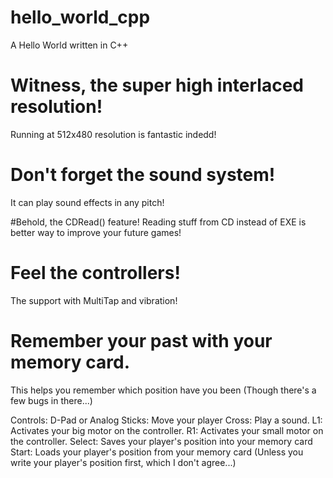 # hello_world_cpp
A Hello World written in C++

# Witness, the super high interlaced resolution!
Running at 512x480 resolution is fantastic indedd!

# Don't forget the sound system!
It can play sound effects in any pitch!

#Behold, the CDRead() feature!
Reading stuff from CD instead of EXE is better way to improve your future games!

# Feel the controllers!
The support with MultiTap and vibration!

# Remember your past with your memory card.
This helps you remember which position have you been (Though there's a few bugs in there...)

Controls:
D-Pad or Analog Sticks: Move your player
Cross: Play a sound.
L1: Activates your big motor on the controller.
R1: Activates your small motor on the controller.
Select: Saves your player's position into your memory card
Start: Loads your player's position from your memory card (Unless you write your player's position first, which I don't agree...)
